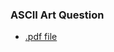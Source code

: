 ### ASCII Art Question
* [.pdf file](https://github.com/jayesh-srivastava/java-for-android-coursera/blob/master/m4-assignments-diamond-sizes-skeleton/m4-assignment-diamond-sizes-skeleton.pdf)
